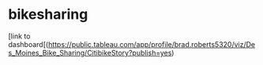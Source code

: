 # bikesharing



[link to dashboard[(https://public.tableau.com/app/profile/brad.roberts5320/viz/Des_Moines_Bike_Sharing/CitibikeStory?publish=yes)
